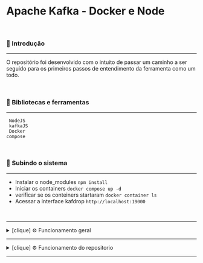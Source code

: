 # Apache Kafka - Docker e Node

</br>

### 🏁 Introdução

---

O repositório foi desenvolvido com o intuito de passar um caminho a ser seguido para os primeiros passos de entendimento da ferramenta como um todo.

 </br>

### 📘 Bibliotecas e ferramentas

---

<code> NodeJS</code>
</br>
<code> kafkaJS</code>
</br>
<code> Docker compose</code>

</br>

### 🚀 Subindo o sistema

---

- Instalar o node_modules <code>npm install</code>
- Iniciar os containers <code>docker compose up -d</code>
- verificar se os conteiners startaram <code>docker container ls </code>
- Acessar a interface kafdrop <code>http://localhost:19000</code>

</br>

---

<details>
<summary> [clique] ⚙️ Funcionamento geral </summary>

</br>

O sistema consiste em 3 containers:

1. Zookeeper
2. Kafka
3. kafDrop

O Kafka recebe os dados e os envia ao zookeeper para persistí-los, o kafdrop é a ferramenta gráfica que apresenta todos os dados persistidos.
Dentro do sistema kafka, há um broker que agrupa os topic's de forma paralela e dentro dos topic's existem partitions que são como subfilas ou assuntos.

Fora o sistema ternário apresentado, temos os entes que manipulam os dados:

1. Producer's
2. Consumer's
3. Administrator

Os producer's são encarregados de enviar os dados para o Kafka;
</br>
Os Consumer's são encarregados de ler os dados no kafka, eles também possuem uma propriedade de 'stand-by', ficam aguardando qualquer atualização do kafka para lerem novos dados;
</br>
O Administrador não aparece nas documentações mas serve para manipular as propriedades do kafka, como excluir e criar topicos;

</details>

---

<details>
<summary> [clique] ⚙️ Funcionamento do repositorio </summary>

</br>

### Pasta <code>runs</code> contem os arquivos que serão iniciados pelo node (Ex: <code>node run_adm_sany.js</code>)

### Pasta <code>src</code> contém os arquivos dos códigos de funcionamento.

### Acesse a pasta <code>runs</code> e emule um producer (Ex: <code>node run_producers_karina.js</code>), após isto emule ao mesmo tempo um consumer (Ex: <code>node run_consumer_leo.js</code>). No terminal pode ser visto o comportamento de envio e recebimento de dados.

### Acesse o <code>localhost:19000</code> pode ser visto o novo tópico e os dados persistidos

</details>

---
